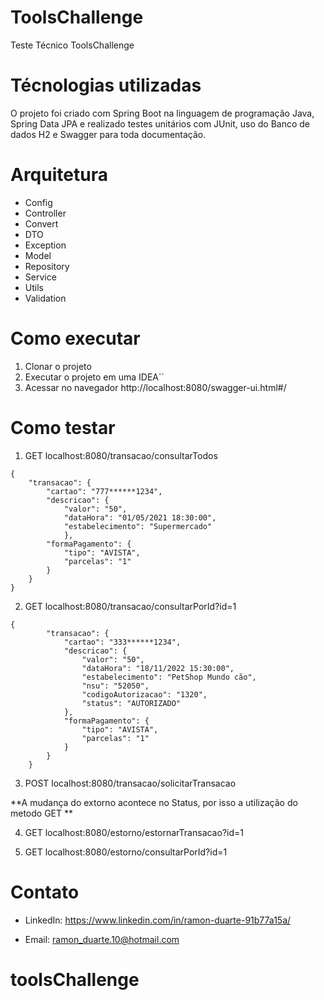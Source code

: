 # ToolsChallenge

Teste Técnico ToolsChallenge

# Técnologias utilizadas

O projeto foi criado com Spring Boot na linguagem de programação Java, Spring Data JPA e realizado testes unitários com JUnit, uso do Banco de dados H2 e Swagger para toda documentação.

# Arquitetura

- Config
- Controller
- Convert
- DTO
- Exception
- Model
- Repository
- Service
- Utils
- Validation

# Como executar

1. Clonar o projeto
2. Executar o projeto em uma IDEA``
3. Acessar no navegador http://localhost:8080/swagger-ui.html#/
 
# Como testar

1) GET localhost:8080/transacao/consultarTodos
```
{
	"transacao": {
		"cartao": "777******1234",
		"descricao": {
			"valor": "50",
			"dataHora": "01/05/2021 18:30:00",
			"estabelecimento": "Supermercado"
			},
		"formaPagamento": {
			"tipo": "AVISTA",
			"parcelas": "1"
		}
	}
}
```
2) GET localhost:8080/transacao/consultarPorId?id=1
```
{
		"transacao": {
			"cartao": "333******1234",
			"descricao": {
				"valor": "50",
				"dataHora": "18/11/2022 15:30:00",
				"estabelecimento": "PetShop Mundo cão",
				"nsu": "52050",
				"codigoAutorizacao": "1320",
				"status": "AUTORIZADO"
			},
			"formaPagamento": {
				"tipo": "AVISTA",
				"parcelas": "1"
			}
		}
	}
```

3) POST localhost:8080/transacao/solicitarTransacao


**A mudança do extorno acontece no Status, por isso a utilização do metodo GET **

4) GET localhost:8080/estorno/estornarTransacao?id=1

5) GET localhost:8080/estorno/consultarPorId?id=1


# Contato

- LinkedIn: https://www.linkedin.com/in/ramon-duarte-91b77a15a/


- Email: ramon_duarte.10@hotmail.com
# toolsChallenge
